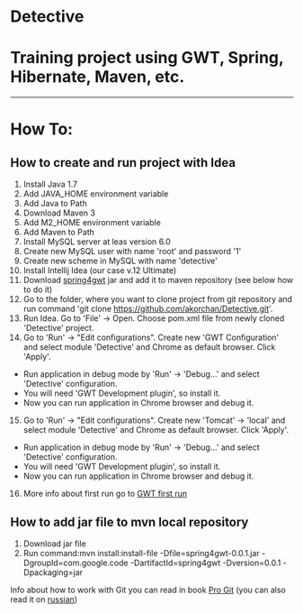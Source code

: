 Detective
==========

Training project using GWT, Spring, Hibernate, Maven, etc.
===

---
# How To:

[russian]: http://git-scm.com/book/ru/
[Pro Git]: http://git-scm.com/book/
[GWT first run]: http://antonkirillov.wordpress.com/2011/03/22/creating-and-running-gwt-project-using-maven-and-intellij-idea-10/
[spring4gwt]: http://code.google.com/p/spring4gwt/downloads/detail?name=spring4gwt-0.0.1.jar

How to create and run project with Idea
---
1. Install Java 1.7
2. Add JAVA_HOME environment variable
3. Add Java to Path
4. Download Maven 3
5. Add M2_HOME environment variable
6. Add Maven to Path
7. Install MySQL server at leas version 6.0
8. Create new MySQL user with name 'root' and password '1'
9. Create new scheme in MySQL with name 'detective'
10. Install Intellij Idea (our case v.12 Ultimate)
11. Download [spring4gwt] jar and add it to maven repository (see below how to do it)
12. Go to the folder, where you want to clone project from git repository and run command 'git clone https://github.com/akorchan/Detective.git'.
13. Run Idea. Go to 'File' -> Open. Choose pom.xml file from newly cloned 'Detective' project.
14. Go to 'Run' -> "Edit configurations". Create new 'GWT Configuration' and select module 'Detective' and Chrome as default browser. Click 'Apply'.
 * Run application in debug mode by 'Run' -> 'Debug...' and select 'Detective' configuration.
 * You will need 'GWT Development plugin', so install it.
 * Now you can run application in Chrome browser and debug it.
15. Go to 'Run' -> "Edit configurations". Create new 'Tomcat' -> 'local' and select module 'Detective' and Chrome as default browser. Click 'Apply'.
 * Run application in debug mode by 'Run' -> 'Debug...' and select 'Detective' configuration.
 * You will need 'GWT Development plugin', so install it.
 * Now you can run application in Chrome browser and debug it.
16. More info about first run go to [GWT first run]

How to add jar file to mvn local repository
---
1. Download jar file
2. Run command:mvn install:install-file -Dfile=spring4gwt-0.0.1.jar -DgroupId=com.google.code -DartifactId=spring4gwt -Dversion=0.0.1 -Dpackaging=jar

Info about how to work with Git you can read in book [Pro Git] \(you can also read it on [russian]\)